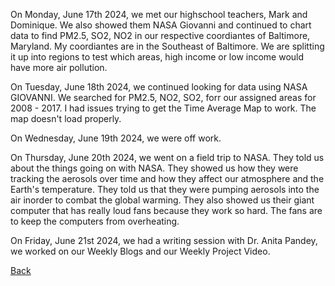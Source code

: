 On Monday, June 17th 2024, we met our highschool teachers, Mark and Dominique. We also showed them NASA Giovanni and continued to chart data to find PM2.5, SO2, NO2 in our respective coordiantes of Baltimore, Maryland. My coordiantes are in the Southeast of Baltimore. We are splitting it up into regions to test which areas, high income or low income would have more air pollution.

On Tuesday, June 18th 2024, we continued looking for data using NASA GIOVANNI. We searched for PM2.5, NO2, SO2, forr our assigned areas for 2008 - 2017. I had issues trying to get the Time Average Map to work. The map doesn't load properly.

On Wednesday, June 19th 2024, we were off work.

On Thursday, June 20th 2024, we went on a field trip to NASA. They told us about the things going on with NASA. They showed us how they were tracking the aerosols over time and how they affect our atmosphere and the Earth's temperature. They told us that they were pumping aerosols into the air inorder to combat the global warming. They also showed us their giant computer that has really loud fans because they work so hard. The fans are to keep the computers from overheating. 

On Friday, June 21st 2024, we had a writing session with Dr. Anita Pandey, we worked on our Weekly Blogs and our Weekly Project Video.

[Back](./)
